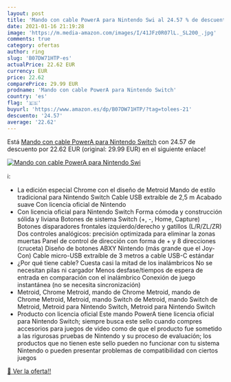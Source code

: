 ```yaml
---
layout: post
title: 'Mando con cable PowerA para Nintendo Swi al 24.57 % de descuento'
date: 2021-01-16 21:19:28
image: 'https://m.media-amazon.com/images/I/41JFz0R07lL._SL200_.jpg'
comments: true
category: ofertas
author: ring
slug: 'B07DW71HTP-es'
actualPrice: 22.62 EUR
currency: EUR
price: 22.62
comparePrice: 29.99 EUR
prodname: 'Mando con cable PowerA para Nintendo Switch'
country: 'es'
flag: '🇪🇸'
buyurl: 'https://www.amazon.es/dp/B07DW71HTP/?tag=tolees-21'
descuento: '24.57'
average: '22.62'
---
```


Está [Mando con cable PowerA para Nintendo Switch](https://www.amazon.es/dp/B07DW71HTP/?tag=tolees-21) con 24.57 de descuento por 22.62 EUR (original: 29.99 EUR) en el siguiente enlace!

[![Mando con cable PowerA para Nintendo Swi](https://m.media-amazon.com/images/I/41JFz0R07lL._SL200_.jpg)](https://www.amazon.es/dp/B07DW71HTP/?tag=tolees-21)

ℹ️:

- La edición especial Chrome con el diseño de Metroid Mando de estilo tradicional para Nintendo Switch Cable USB extraíble de 2,5 m Acabado suave Con licencia oficial de Nintendo
- Con licencia oficial para Nintendo Switch Forma cómoda y construcción sólida y liviana Botones de sistema Switch (+, -, Home, Capture) Botones disparadores frontales izquierdo/derecho y gatillos (L/R/ZL/ZR) Dos controles analógicos: precisión optimizada para eliminar la zonas muertas Panel de control de dirección con forma de + y 8 direcciones (cruceta) Diseño de botones ABXY Nintendo (más grande que el Joy-Con) Cable micro-USB extraíble de 3 metros a cable USB-C estándar
- ¿Por qué tiene cable? Cuesta casi la mitad de los inalámbricos No se necesitan pilas ni cargador Menos desfase/tiempos de espera de entrada en comparación con el inalámbrico Conexión de juego instantánea (no se necesita sincronización)
- Metroid, Chrome Metroid, mando de Chrome Metroid, mando de Chrome Metroid, Metroid, mando Switch de Metroid, mando Switch de Metroid, Metroid para Nintendo Switch, Metroid para Nintendo Switch
- Producto con licencia oficial Este mando PowerA tiene licencia oficial para Nintendo Switch; siempre busca este sello cuando compres accesorios para juegos de video como de que el producto fue sometido a las rigurosas pruebas de Nintendo y su proceso de evaluación; los productos que no tienen este sello pueden no funcionar con tu sistema Nintendo o pueden presentar problemas de compatibilidad con ciertos juegos

[🛒 Ver la oferta!!](https://www.amazon.es/dp/B07DW71HTP/?tag=tolees-21)
